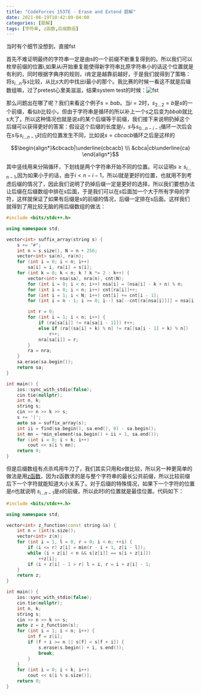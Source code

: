 ```yaml
---
title: "CodeForces 1537E - Erase and Extend 题解"
date: 2021-06-19T10:42:09-04:00
categories: [题解]
tags: [字符串, z函数,后缀数组]
---
```

当时有个细节没想到，直接fst


首先不难证明最终的字符串一定是由s的一个前缀不断重复得到的。所以我们可以枚举前缀的位置i,如果从i开始重复能使得新字符串比原字符串小的话这个位置就是有利的，同时根据字典序的规则，i肯定是越靠前越好，于是我们就得到了策略：将$s_{i\dots n}$与$s$比较，从比$s$大的中找出i最小的那个。我比赛的时候一看这不就是后缀数组嘛，过了pretest心里美滋滋，结果system test的时候：![fst](/img/CF1537E_fst.png)

那么问题出在哪了呢？我们来看这个例子$s=bab$。当$i=2$时，$s_{2\dots 2}=b$是$s$的一个前缀，看似$b$比较小，但由于字符串是循环的所以补上一个$s$之后变为$bbab$就比s大了。所以这种情况也就是说$s$的某个后缀等于前缀，我们接下来说明扔掉这个后缀可以获得更好的答案：假设这个后缀的长度是$i$，$s$与$s_{0\dots n-i-1}$循环一次后会在$s$与$s_{i\dots n-1}$对应的位置发生不同，比如说$s=cbcacb$循环之后是这样的

$$\begin{align*}&cbcacb|\underline{cbcacb} \\\ &cbca|cb\underline{ca} \end{align*}$$

其中竖线用来分隔循环，下划线是两个字符串开始不同的位置。可以证明$s\ge s_{i\dots n-1}$,因为如果小于的话，由于$i<n-i-1$，所以$i$就是更好的位置，也就用不到考虑后缀的情况了，因此我们说明了扔掉后缀一定是更好的选择，所以我们要想办法让后缀在后缀数组中排在$s$后面，于是我们可以在$s$后面加一个大于所有字母的字符，这样就保证了如果有后缀是s的前缀的情况，后缀一定排在s后面。这样我们就得到了用比较无脑的用后缀数组的做法：

```cpp
#include <bits/stdc++.h>

using namespace std;

vector<int> suffix_array(string s) {
    s += "#";
    int n = s.size(), N = n + 256;
    vector<int> sa(n), ra(n);
    for (int i = 0; i < n; i++)
        sa[i] = i, ra[i] = s[i];
    for (int k = 0; k < n; k ? k *= 2 : k++) {
        vector<int> nsa(sa), nra(n), cnt(N);
        for (int i = 0; i < n; i++) nsa[i] = (nsa[i] - k + n) % n;
        for (int i = 0; i < n; i++) cnt[ra[i]]++;
        for (int i = 1; i < N; i++) cnt[i] += cnt[i - 1];
        for (int i = n - 1; i >= 0; i--) sa[--cnt[ra[nsa[i]]]] = nsa[i];

        int r = 0;
        for (int i = 1; i < n; i++) {
            if (ra[sa[i]] != ra[sa[i - 1]]) r++;
            else if (ra[(sa[i] + k) % n] != ra[(sa[i - 1] + k) % n])
                r++;
            nra[sa[i]] = r;
        }
        ra = nra;
    }
    sa.erase(sa.begin());
    return sa;
}

int main() {
    ios::sync_with_stdio(false);
    cin.tie(nullptr);
    int n, k;
    string s;
    cin >> n >> k >> s;
    s += '|';
    auto sa = suffix_array(s);
    int ii = find(sa.begin(), sa.end(), 0) - sa.begin();
    int mn = *min_element(sa.begin() + ii + 1, sa.end());
    for (int i = 0; i < k; i++)
        cout << s[i % mn];
    return 0;
}
```

但是后缀数组有点杀鸡用牛刀了，我们其实只用和$s$做比较，所以另一种更简单的做法是用[z函数](https://oi-wiki.org/string/z-func/)，因为z函数求的是与整个字符串的最长公共前缀，所以比较前缀后下一个字符就能知道大小关系了。对于后缀的特殊情况，如果下一个字符的位置是$n$也就说明 $s_{i\dots n-1}$是$s$的前缀，所以此时i的位置就是最佳位置。代码如下：

```cpp
#include <bits/stdc++.h>

using namespace std;

vector<int> z_function(const string &s) {
    int n = (int)s.size();
    vector<int> z(n);
    for (int i = 1, l = 0, r = 0; i < n; ++i) {
        if (i <= r) z[i] = min(r - i + 1, z[i - l]);
        while (i + z[i] < n && s[z[i]] == s[i + z[i]])
            ++z[i];
        if (i + z[i] - 1 > r) l = i, r = i + z[i] - 1;
    }
    return z;
}

int main() {
    ios::sync_with_stdio(false);
    cin.tie(nullptr);
    int n, k;
    string s;
    cin >> n >> k >> s;
    auto z = z_function(s);
    for (int i = 1; i < n; i++) {
        int f = z[i];
        if (f + i >= n || s[f] < s[f + i]) {
            s.erase(s.begin() + i, s.end());
            break;
        }
    }
    for (int i = 0; i < k; i++)
        cout << s[i % s.size()];
    return 0;
}
```
